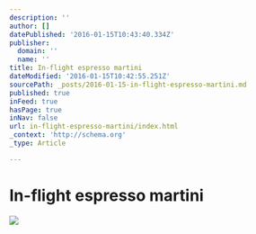 ```yaml
---
description: ''
author: []
datePublished: '2016-01-15T10:43:40.334Z'
publisher:
  domain: ''
  name: ''
title: In-flight espresso martini
dateModified: '2016-01-15T10:42:55.251Z'
sourcePath: _posts/2016-01-15-in-flight-espresso-martini.md
published: true
inFeed: true
hasPage: true
inNav: false
url: in-flight-espresso-martini/index.html
_context: 'http://schema.org'
_type: Article

---
```

# In-flight espresso martini
![](https://the-grid-user-content.s3-us-west-2.amazonaws.com/13547065-73be-4549-803b-efa68988fbbc.png)